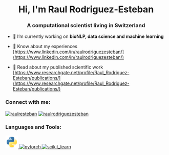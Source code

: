 <h1 align="center">Hi, I'm Raul Rodriguez-Esteban</h1>
<h3 align="center">A computational scientist living in Switzerland</h3>

- 🔭 I’m currently working on **bioNLP, data science and machine learning**

- 📄 Know about my experiences [https://www.linkedin.com/in/raulrodriguezesteban/](https://www.linkedin.com/in/raulrodriguezesteban/)

- 🌱 Read about my published scientific work [https://www.researchgate.net/profile/Raul_Rodriguez-Esteban/publications/](https://www.researchgate.net/profile/Raul_Rodriguez-Esteban/publications/)

<h3 align="left">Connect with me:</h3>
<p align="left">
<a href="https://twitter.com/raulresteban" target="blank"><img align="center" src="https://raw.githubusercontent.com/rahuldkjain/github-profile-readme-generator/master/src/images/icons/Social/twitter.svg" alt="raulresteban" height="30" width="40" /></a>
<a href="https://linkedin.com/in/raulrodriguezesteban" target="blank"><img align="center" src="https://raw.githubusercontent.com/rahuldkjain/github-profile-readme-generator/master/src/images/icons/Social/linked-in-alt.svg" alt="raulrodriguezesteban" height="30" width="40" /></a>
</p>

<h3 align="left">Languages and Tools:</h3>
<p align="left"> <a href="https://www.python.org" target="_blank"> <img src="https://raw.githubusercontent.com/devicons/devicon/master/icons/python/python-original.svg" alt="python" width="40" height="40"/> </a> <a href="https://pytorch.org/" target="_blank"> <img src="https://www.vectorlogo.zone/logos/pytorch/pytorch-icon.svg" alt="pytorch" width="40" height="40"/> </a> <a href="https://scikit-learn.org/" target="_blank"> <img src="https://upload.wikimedia.org/wikipedia/commons/0/05/Scikit_learn_logo_small.svg" alt="scikit_learn" width="40" height="40"/> </a> </p>

<!--
**raroes/raroes** is a ✨ _special_ ✨ repository because its `README.md` (this file) appears on your GitHub profile.
### Hi there 👋

Here are some ideas to get you started:

- 🔭 I’m currently working on ...
- 🌱 I’m currently learning ...
- 👯 I’m looking to collaborate on ...
- 🤔 I’m looking for help with ...
- 💬 Ask me about ...
- 📫 How to reach me: ...
- 😄 Pronouns: ...
- ⚡ Fun fact: ...
-->
